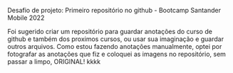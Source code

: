 Desafio de projeto: Primeiro repositório no github - Bootcamp Santander Mobile 2022

Foi sugerido criar um repositório para guardar anotações do curso de github e também dos proximos cursos, ou usar sua imaginação e guardar outros arquivos.
Como estou fazendo anotações manualmente, optei por fotografar as anotações que fiz e coloquei as imagens no repositório, sem passar a limpo, ORIGINAL! kkkk
